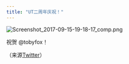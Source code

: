 ```yaml
---
title: "UT二周年庆祝！"
---
```


![Screenshot_2017-09-15-19-18-17_comp.png](https://i.loli.net/2017/09/15/59bbb7b7c58de.png)

祝贺 @tobyfox！

（来源[Twitter](https://mobile.twitter.com/tobyfox/status/908643068328456199)）
